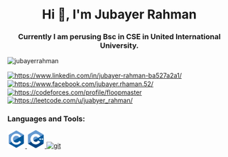 
<h1 align="center">Hi 👋, I'm Jubayer Rahman</h1>
<h3 align="center">Currently I am perusing Bsc in CSE in United International University.</h3>

<p align="left"> <img src="https://komarev.com/ghpvc/?username=jubayerrahman&label=Profile%20views&color=0e75b6&style=flat" alt="jubayerrahman" /> </p>



<a href="https://linkedin.com/in/https://www.linkedin.com/in/jubayer-rahman-ba527a2a1/" target="blank"><img align="center" src="https://raw.githubusercontent.com/rahuldkjain/github-profile-readme-generator/master/src/images/icons/Social/linked-in-alt.svg" alt="https://www.linkedin.com/in/jubayer-rahman-ba527a2a1/" height="30" width="40" /></a>
<a href="https://fb.com/https://www.facebook.com/jubayer.rhaman.52/" target="blank"><img align="center" src="https://raw.githubusercontent.com/rahuldkjain/github-profile-readme-generator/master/src/images/icons/Social/facebook.svg" alt="https://www.facebook.com/jubayer.rhaman.52/" height="30" width="40" /></a>
<a href="https://codeforces.com/profile/https://codeforces.com/profile/floopmaster" target="blank"><img align="center" src="https://raw.githubusercontent.com/rahuldkjain/github-profile-readme-generator/master/src/images/icons/Social/codeforces.svg" alt="https://codeforces.com/profile/floopmaster" height="30" width="40" /></a>
<a href="https://www.leetcode.com/https://leetcode.com/u/juabyer_rahman/" target="blank"><img align="center" src="https://raw.githubusercontent.com/rahuldkjain/github-profile-readme-generator/master/src/images/icons/Social/leet-code.svg" alt="https://leetcode.com/u/juabyer_rahman/" height="30" width="40" /></a>
</p>

<h3 align="left">Languages and Tools:</h3>
<p align="left"> <a href="https://www.cprogramming.com/" target="_blank" rel="noreferrer"> <img src="https://raw.githubusercontent.com/devicons/devicon/master/icons/c/c-original.svg" alt="c" width="40" height="40"/> </a> <a href="https://www.w3schools.com/cpp/" target="_blank" rel="noreferrer"> <img src="https://raw.githubusercontent.com/devicons/devicon/master/icons/cplusplus/cplusplus-original.svg" alt="cplusplus" width="40" height="40"/> </a> <a href="https://git-scm.com/" target="_blank" rel="noreferrer"> <img src="https://www.vectorlogo.zone/logos/git-scm/git-scm-icon.svg" alt="git" width="40" height="40"/> </a> <a href="
